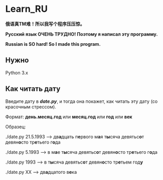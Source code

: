 # Learn_RU

**俄语真TM难！所以我写个程序压压惊。**

**Русский язык ОЧЕНЬ ТРУДНО! Поэтому я написал эту программу.**

**Russian is SO hard! So I made this program.**
## Нужно

Python 3.x
<br>


## Как читать дату

Введите дату в ***date.py***, и тогда она покажет, как читать эту дату (со красочным стрессом).

Формат:     **день.месяц.год**    или    **месяц.год**   или    **год**   или   **век**

Образец:     

./date.py 21.5.1993     -->     дв**а**дцать п**е**рвого м**а**я т**ы**сяча девятьс**о**т девян**о**сто тр**е**тьего г**о**да                  

./date.py 5.1993        -->     в м**а**е т**ы**сяча девятьс**о**т девян**о**сто тр**е**тьего г**о**да     

./date.py 1993          -->     в т**ы**сяча девятьс**о**т девян**о**сто тр**е**тьем год**у**  

./date.py XX            -->     дв**а**дцатого в**е**ка 

